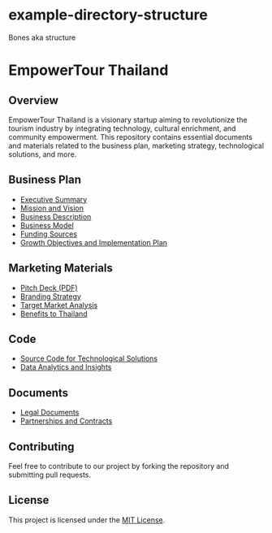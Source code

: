 # example-directory-structure
Bones aka structure

# EmpowerTour Thailand

## Overview

EmpowerTour Thailand is a visionary startup aiming to revolutionize the tourism industry by integrating technology, cultural enrichment, and community empowerment. This repository contains essential documents and materials related to the business plan, marketing strategy, technological solutions, and more.

## Business Plan

- [Executive Summary](Business_Plan/Executive_Summary.md)
- [Mission and Vision](Business_Plan/Mission_and_Vision.md)
- [Business Description](Business_Plan/Business_Description.md)
- [Business Model](Business_Plan/Business_Model.md)
- [Funding Sources](Business_Plan/Funding_Sources.md)
- [Growth Objectives and Implementation Plan](Business_Plan/Growth_Objectives_and_Implementation_Plan.md)

## Marketing Materials

- [Pitch Deck (PDF)](Marketing_Materials/Pitch_Deck.pdf)
- [Branding Strategy](Marketing_Materials/Branding_Strategy.md)
- [Target Market Analysis](Marketing_Materials/Target_Market_Analysis.md)
- [Benefits to Thailand](Marketing_Materials/Benefits_to_Thailand.md)

## Code

- [Source Code for Technological Solutions](Code/Source_Code_for_Technological_Solutions)
- [Data Analytics and Insights](Code/Data_Analytics_and_Insights)

## Documents

- [Legal Documents](Documents/Legal_Documents)
- [Partnerships and Contracts](Documents/Partnerships_and_Contracts)

## Contributing

Feel free to contribute to our project by forking the repository and submitting pull requests.

## License

This project is licensed under the [MIT License](LICENSE).
